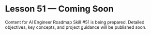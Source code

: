 # Lesson 51 — Coming Soon

Content for AI Engineer Roadmap Skill #51 is being prepared. Detailed objectives, key concepts, and project guidance will be published soon.
